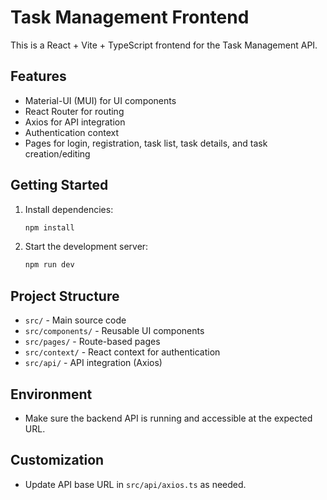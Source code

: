 # Task Management Frontend

This is a React + Vite + TypeScript frontend for the Task Management API.

## Features
- Material-UI (MUI) for UI components
- React Router for routing
- Axios for API integration
- Authentication context
- Pages for login, registration, task list, task details, and task creation/editing

## Getting Started

1. Install dependencies:
   ```sh
   npm install
   ```
2. Start the development server:
   ```sh
   npm run dev
   ```

## Project Structure
- `src/` - Main source code
- `src/components/` - Reusable UI components
- `src/pages/` - Route-based pages
- `src/context/` - React context for authentication
- `src/api/` - API integration (Axios)

## Environment
- Make sure the backend API is running and accessible at the expected URL.

## Customization
- Update API base URL in `src/api/axios.ts` as needed.
